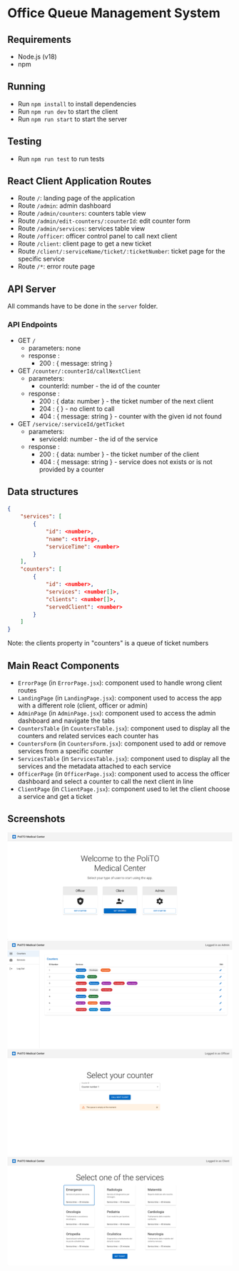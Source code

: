# Office Queue Management System

## Requirements

- Node.js (v18)
- npm

## Running

- Run `npm install` to install dependencies
- Run `npm run dev` to start the client
- Run `npm run start` to start the server

## Testing

- Run `npm run test` to run tests

## React Client Application Routes

- Route `/`: landing page of the application
- Route `/admin`: admin dashboard
- Route `/admin/counters`: counters table view
- Route `/admin/edit-counters/:counterId`: edit counter form
- Route `/admin/services`: services table view
- Route `/officer`: officer control panel to call next client
- Route `/client`: client page to get a new ticket
- Route `/client/:serviceName/ticket/:ticketNumber`: ticket page for the specific service
- Route `/*`: error route page

## API Server

All commands have to be done in the `server` folder.

### API Endpoints

- GET `/`
  - parameters: none
  - response :
    - 200 : { message: string }
- GET `/counter/:counterId/callNextClient`
  - parameters:
    - counterId: number - the id of the counter
  - response :
    - 200 : { data: number } - the ticket number of the next client
    - 204 : { } - no client to call
    - 404 : { message: string } - counter with the given id not found
- GET `/service/:serviceId/getTicket`
  - parameters:
    - serviceId: number - the id of the service
  - response :
    - 200 : { data: number } - the ticket number of the client
    - 404 : { message: string } - service does not exists or is not provided by a counter

## Data structures

```json
{
    "services": [
        {
            "id": <number>,
            "name": <string>,
            "serviceTime": <number>
        }
    ],
    "counters": [
        {
            "id": <number>,
            "services": <number[]>,
            "clients": <number[]>,
            "servedClient": <number>
        }
    ]
}
```

Note: the clients property in "counters" is a queue of ticket numbers

## Main React Components

- `ErrorPage` (in `ErrorPage.jsx`): component used to handle wrong client routes
- `LandingPage` (in `LandingPage.jsx`): component used to access the app with a different role (client, officer or admin)
- `AdminPage` (in `AdminPage.jsx`): component used to access the admin dashboard and navigate the tabs
- `CountersTable` (in `CountersTable.jsx`): component used to display all the counters and related services each counter has
- `CountersForm` (in `CountersForm.jsx`): component used to add or remove services from a specific counter
- `ServicesTable` (in `ServicesTable.jsx`): component used to display all the services and the metadata attached to each service
- `OfficerPage` (in `OfficerPage.jsx`): component used to access the officer dashboard and select a counter to call the next client in line
- `ClientPage` (in `ClientPage.jsx`): component used to let the client choose a service and get a ticket

## Screenshots

![Landing Page](img/landing-page.png)
![Admin Counters](img/admin-dashboard-counters.png)
![Officer Dashboard](img/officer-dashboard.png)
![Client Page](img/client-page.png)
